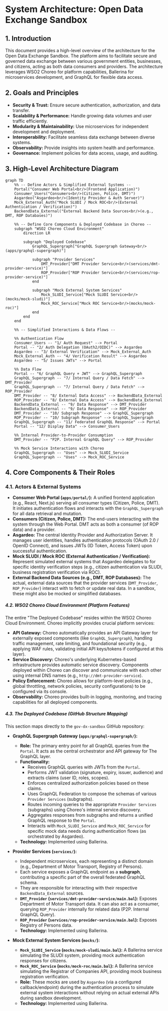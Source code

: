 # System Architecture: Open Data Exchange Sandbox

## 1\. Introduction

This document provides a high-level overview of the architecture for the Open Data Exchange Sandbox. The platform aims to facilitate secure and governed data exchange between various government entities, businesses, and citizens, acting as both data consumers and providers. The architecture leverages WSO2 Choreo for platform capabilities, Ballerina for microservices development, and GraphQL for flexible data access.

## 2\. Goals and Principles

  * **Security & Trust:** Ensure secure authentication, authorization, and data transfer.
  * **Scalability & Performance:** Handle growing data volumes and user traffic efficiently.
  * **Modularity & Maintainability:** Use microservices for independent development and deployment.
  * **Interoperability:** Facilitate seamless data exchange between diverse systems.
  * **Observability:** Provide insights into system health and performance.
  * **Governance:** Implement policies for data access, usage, and auditing.

## 3\. High-Level Architecture Diagram

```mermaid
graph TD
    %% -- Define Actors & Simplified External Systems --
    Portal("Consumer Web Portal<br/>(Frontend Application)")
    Consumer_Users("Consumers<br/>(Citizen, Police, DMT)")
    Asgardeo("Asgardeo<br/>(Identity Provider & Auth Server)")
    Mock_External_Auth("Mock SLUDI / Mock ROC<br/>(External Authentication / Verification)")
    BackendData_External("External Backend Data Sources<br/>(e.g., DMT, ROP Databases)")

    %% -- Define Core Components & Deployed Codebase in Choreo --
    subgraph "WSO2 Choreo Cloud Environment"
        direction LR

        subgraph "Deployed Codebase"
            GraphQL_Supergraph["GraphQL Supergraph Gateway<br/>(apps/graphql-supergraph)"]

            subgraph "Provider Services"
                DMT_Provider["DMT Provider Service<br/>(services/dmt-provider-service)"]
                ROP_Provider["ROP Provider Service<br/>(services/rop-provider-service)"]
            end

            subgraph "Mock External System Services"
                Mock_SLUDI_Service["Mock SLUDI Service<br/>(mocks/mock-sludi)"]
                Mock_ROC_Service["Mock ROC Service<br/>(mocks/mock-roc)"]
            end
        end
    end

    %% -- Simplified Interactions & Data Flows --

    %% Authentication Flow
    Consumer_Users -- "1/ Auth Request" --> Portal
    Portal -- "2/ Auth Delegation (OAuth2/OIDC)" --> Asgardeo
    Asgardeo -- "3/ External Verification" --> Mock_External_Auth
    Mock_External_Auth -- "4/ Verification Result" --> Asgardeo
    Asgardeo -- "5/ Issues JWTs" --> Portal

    %% Data Flow
    Portal -- "6/ GraphQL Query + JWT" --> GraphQL_Supergraph
    GraphQL_Supergraph -- "7/ Internal Query / Data Fetch" --> DMT_Provider
    GraphQL_Supergraph -- "7/ Internal Query / Data Fetch" --> ROP_Provider
    DMT_Provider -- "8/ External Data Access" --> BackendData_External
    ROP_Provider -- "8/ External Data Access" --> BackendData_External
    BackendData_External -- "9/ Data Response" --> DMT_Provider
    BackendData_External -- "9/ Data Response" --> ROP_Provider
    DMT_Provider -- "10/ Subgraph Response" --> GraphQL_Supergraph
    ROP_Provider -- "10/ Subgraph Response" --> GraphQL_Supergraph
    GraphQL_Supergraph -- "11/ Federated GraphQL Response" --> Portal
    Portal -- "12/ Display Data" --> Consumer_Users

    %% Internal Provider-to-Provider Consumption
    DMT_Provider -- "P2P. Internal GraphQL Query" --> ROP_Provider

    %% Mock Service Interactions with Choreo
    GraphQL_Supergraph -- "Uses" --> Mock_SLUDI_Service
    GraphQL_Supergraph -- "Uses" --> Mock_ROC_Service
```

## 4\. Core Components & Their Roles

### 4.1. Actors & External Systems

  * **Consumer Web Portal (`apps/portal/`):** A unified frontend application (e.g., React, Next.js) serving all consumer types (Citizen, Police, DMT). It initiates authentication flows and interacts with the `GraphQL_Supergraph` for all data retrieval and mutation.
  * **Consumers (Citizen, Police, DMT):** The end-users interacting with the system through the Web Portal. DMT acts as both a consumer (of ROP data) and a provider.
  * **Asgardeo:** The central Identity Provider and Authorization Server. It manages user identities, handles authentication protocols (OAuth 2.0 / OpenID Connect), and issues JWTs (ID Token, Access Token) upon successful authentication.
  * **Mock SLUDI / Mock ROC (External Authentication / Verification):** Represent simulated external systems that Asgardeo delegates to for specific identity verification steps (e.g., citizen authentication via SLUDI, business registration verification via ROC).
  * **External Backend Data Sources (e.g., DMT, ROP Databases):** The actual, external data sources that the provider services (`DMT_Provider`, `ROP_Provider`) interact with to fetch or update real data. In a sandbox, these might also be mocked or simplified databases.

##### 4.2. WSO2 Choreo Cloud Environment (Platform Features)

The entire "The Deployed Codebase" resides within the WSO2 Choreo Cloud Environment. Choreo implicitly provides crucial platform services:

  * **API Gateway:** Choreo automatically provides an API Gateway layer for externally exposed components (like `GraphQL_Supergraph`), handling traffic management, rate limiting, and foundational security (e.g., applying WAF rules, validating initial API keys/tokens if configured at this layer).
  * **Service Discovery:** Choreo's underlying Kubernetes-based infrastructure provides automatic service discovery. Components deployed within Choreo can discover and communicate with each other using internal DNS names (e.g., `http://dmt-provider-service`).
  * **Policy Enforcement:** Choreo allows for platform-level policies (e.g., global throttling, network policies, security configurations) to be configured via its console.
  * **Observability:** Choreo provides built-in logging, monitoring, and tracing capabilities for all deployed components.

##### 4.3. The Deployed Codebase (GitHub Structure Mapping)

This section maps directly to the `gov-dx-sandbox` GitHub repository:

  * **GraphQL Supergraph Gateway (`apps/graphql-supergraph/`):**

      * **Role:** The primary entry point for all GraphQL queries from the `Portal`. It acts as the central orchestrator and API gateway for The GraphQL layer.
      * **Functionality:**
          * Receives GraphQL queries with JWTs from the `Portal`.
          * Performs JWT validation (signature, expiry, issuer, audience) and extracts claims (user ID, roles, scopes).
          * Enforces centralized authorization policies based on these claims.
          * Uses GraphQL Federation to compose the schemas of various `Provider Services` (subgraphs).
          * Routes incoming queries to the appropriate `Provider Services` (subgraphs) using Choreo's internal service discovery.
          * Aggregates responses from subgraphs and returns a unified GraphQL response to the `Portal`.
          * Interacts with `Mock_SLUDI_Service` and `Mock_ROC_Service` for specific mock data needs during authentication flows (as orchestrated by Asgardeo).
      * **Technology:** Implemented using Ballerina.

  * **Provider Services (`services/`):**

      * Independent microservices, each representing a distinct domain (e.g., Department of Motor Transport, Registry of Persons).
      * Each service exposes a GraphQL endpoint as a **subgraph**, contributing a specific part of the overall federated GraphQL schema.
      * They are responsible for interacting with their respective `BackendData_External` sources.
      * **`DMT_Provider` (`services/dmt-provider-service/main.bal`):** Exposes Department of Motor Transport data. It can also act as a consumer, querying `ROP_Provider` internally for related data (P2P. Internal GraphQL Query).
      * **`ROP_Provider` (`services/rop-provider-service/main.bal`):** Exposes Registry of Persons data.
      * **Technology:** Implemented using Ballerina.

  * **Mock External System Services (`mocks/`):**

      * **`Mock_SLUDI_Service` (`mocks/mock-sludi/main.bal`):** A Ballerina service simulating the SLUDI system, providing mock authentication responses for citizens.
      * **`Mock_ROC_Service` (`mocks/mock-roc/main.bal`):** A Ballerina service simulating the Registrar of Companies API, providing mock business registration verification.
      * **Role:** These mocks are used by `Asgardeo` (via a configured callback/endpoint) during the authentication process to simulate external system interactions without relying on actual external APIs during sandbox development.
      * **Technology:** Implemented using Ballerina.
